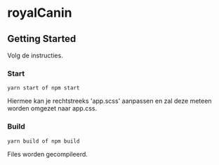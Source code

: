 # royalCanin


## Getting Started

Volg de instructies.

### Start

```
yarn start of npm start
```
Hiermee kan je rechtstreeks 'app.scss' aanpassen en zal deze meteen worden omgezet naar app.css.

### Build

```
yarn build of npm build
```
Files worden gecompileerd.
